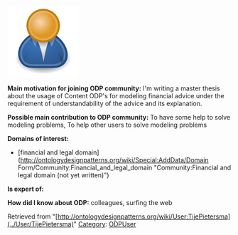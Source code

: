 [![Image:ODPUser.png](../images/a/a6/ODPUser.png)](../Image/ODPUser.png "Image:ODPUser.png")




  





__Main motivation for joining ODP community:__ I'm writing a master thesis about the usage of Content ODP's for modeling financial advice under the requirement of understandability of the advice and its explanation.


__Possible main contribution to ODP community:__ To have some help to solve modeling problems, To help other users to solve modeling problems


__Domains of interest:__



* [financial and legal domain](http://ontologydesignpatterns.org/wiki/Special:AddData/Domain Form/Community:Financial_and_legal_domain "Community:Financial and legal domain (not yet written)")


__Is expert of:__


  

__How did I know about ODP:__ colleagues, surfing the web






Retrieved from "[http://ontologydesignpatterns.org/wiki/User:TijePietersma](../User/TijePietersma)"
 [Category](http://ontologydesignpatterns.org/wiki/Special:Categories "Special:Categories"): [ODPUser](../Category/ODPUser "Category:ODPUser")